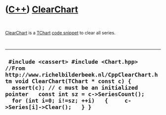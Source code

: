 
 

 

 

 

 

([C++](Cpp.md)) [ClearChart](CppClearChart.md)
================================================

 

[ClearChart](CppClearChart.md) is a [TChart](CppTChart.md) [code
snippet](CppVclCodeSnippets.md) to clear all series.

 

  -----------------------------------------------------------------------------------------------------------------------------------------------------------------------------------------------------------------------------------------------------------------------------------------------
  ` #include <cassert> #include <Chart.hpp>   //From http://www.richelbilderbeek.nl/CppClearChart.htm void ClearChart(TChart * const c) {   assert(c); // c must be an initialized pointer   const int sz = c->SeriesCount();   for (int i=0; i!=sz; ++i)   {     c->Series[i]->Clear();   } }`
  -----------------------------------------------------------------------------------------------------------------------------------------------------------------------------------------------------------------------------------------------------------------------------------------------

 

 

 

 

 

 

